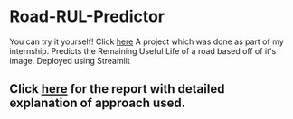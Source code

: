 # Road-RUL-Predictor

You can try it yourself! Click [here](https://road-rul-predictor.streamlit.app)
A project which was done as part of my internship. Predicts the Remaining Useful Life of a road based off of it's image. Deployed using Streamlit

## Click [here](https://drive.google.com/file/d/1ZQvq12b2Ur3C-VNMF4pKvVY-r192xlJm/view?usp=sharing) for the report with detailed explanation of approach used.

